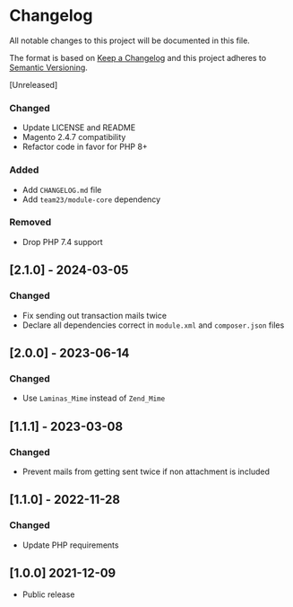 # Changelog

All notable changes to this project will be documented in this file.

The format is based on [Keep a Changelog](http://keepachangelog.com/en/1.0.0/)
and this project adheres to [Semantic Versioning](http://semver.org/spec/v2.0.0.html).

[Unreleased]

### Changed

- Update LICENSE and README
- Magento 2.4.7 compatibility
- Refactor code in favor for PHP 8+

### Added

- Add `CHANGELOG.md` file
- Add `team23/module-core` dependency

### Removed

- Drop PHP 7.4 support

## [2.1.0] - 2024-03-05

### Changed

- Fix sending out transaction mails twice
- Declare all dependencies correct in `module.xml` and `composer.json` files

## [2.0.0] - 2023-06-14

### Changed

- Use `Laminas_Mime` instead of `Zend_Mime`

## [1.1.1] - 2023-03-08

### Changed

- Prevent mails from getting sent twice if non attachment is included

## [1.1.0] - 2022-11-28

### Changed

- Update PHP requirements

## [1.0.0] 2021-12-09

- Public release
